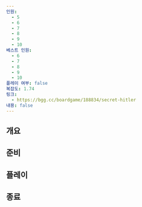 ```yaml
---
인원:
  - 5
  - 6
  - 7
  - 8
  - 9
  - 10
베스트 인원:
  - 6
  - 7
  - 8
  - 9
  - 10
플레이 여부: false
복잡도: 1.74
링크:
  - https://bgg.cc/boardgame/188834/secret-hitler
내용: false
---
```

## 개요
## 준비
## 플레이
## 종료